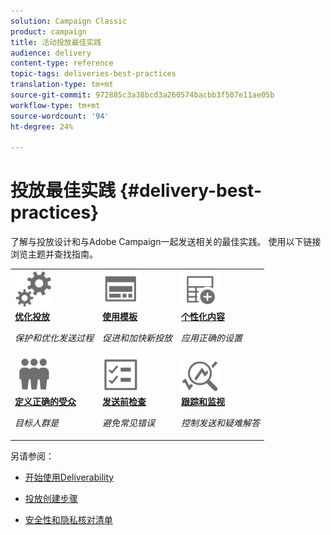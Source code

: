 ```yaml
---
solution: Campaign Classic
product: campaign
title: 活动投放最佳实践
audience: delivery
content-type: reference
topic-tags: deliveries-best-practices
translation-type: tm+mt
source-git-commit: 972885c3a38bcd3a260574bacbb3f507e11ae05b
workflow-type: tm+mt
source-wordcount: '94'
ht-degree: 24%

---
```



# 投放最佳实践 {#delivery-best-practices}

了解与投放设计和与Adobe Campaign一起发送相关的最佳实践。 使用以下链接浏览主题并查找指南。

<table>
<tr>
  <td>
    <a href="optimize-delivery.md">
      <img alt="优化" src="assets/do-not-localize/optimize.svg" width="60px"/>
    </a>
    <div>
      <a href="optimize-delivery.md">
    <strong>优化投放</strong>
    </a>
    </div>
    <p>
    <em>保护和优化发送过程</em>
    <p>
  </td>
   <td>
    <a href="use-templates.md">
      <img alt="模板" src="assets/do-not-localize/design.svg" width="60px"/>
    </a>
    <div>
      <a href="use-templates.md">
    <strong>使用模板</strong>
    </a>
    </div>
    <p>
    <em>促进和加快新投放</em>
    <p>
  </td>
  <td>
    <a href="design-and-personalize.md">
      <img alt="设计" src="assets/do-not-localize/custom.svg" width="60px"/>
    </a>
    <div>
      <a href="design-and-personalize.md">
    <strong>个性化内容</strong>
    </a>
    </div>
    <p>
    <em>应用正确的设置</em>
    <p>
  </td>
</tr>
<tr>
  <td>
    <a href="define-the-right-audience.md">
      <img alt="目标" src="assets/do-not-localize/profiles.svg" width="60px"/>
    </a>
    <div>
      <a href="define-the-right-audience.md">
    <strong>定义正确的受众</strong>
    </a>
    </div>
    <p>
    <em>目标人群是</em>
    <p>
  </td>
   <td>
    <a href="check-before-sending.md">
      <img alt="检查" src="assets/do-not-localize/start.svg" width="60px"/>
    </a>
    <div>
      <a href="check-before-sending.md">
    <strong>发送前检查</strong>
    </a>
    </div>
    <p>
    <em>避免常见错误</em>
    <p>
  </td>
  <td>
    <a href="track-and-monitor.md">
      <img alt="优化" src="assets/do-not-localize/troubleshoot.svg" width="60px"/>
    </a>
    <div>
      <a href="track-and-monitor.md">
    <strong>跟踪和监视</strong>
    </a>
    </div>
    <p>
    <em>控制发送和疑难解答</em>
    <p>
  </td>
</tr>
</table>

另请参阅：

* [开始使用Deliverability](../../delivery/using/about-deliverability.md)

* [投放创建步骤](../../delivery/using/steps-about-delivery-creation-steps.md)

* [安全性和隐私核对清单](https://helpx.adobe.com/cn/campaign/kb/acc-security.html)
